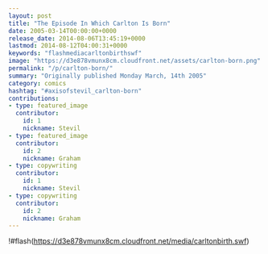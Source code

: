 ```yaml
---
layout: post
title: "The Episode In Which Carlton Is Born"
date: 2005-03-14T00:00:00+0000
release_date: 2014-08-06T13:45:19+0000
lastmod: 2014-08-12T04:00:31+0000
keywords: "flashmediacarltonbirthswf"
image: "https://d3e878vmunx8cm.cloudfront.net/assets/carlton-born.png"
permalink: "/p/carlton-born/"
summary: "Originally published Monday March, 14th 2005"
category: comics
hashtag: "#axisofstevil_carlton-born"
contributions:
- type: featured_image
  contributor:
    id: 1
    nickname: Stevil
- type: featured_image
  contributor:
    id: 2
    nickname: Graham
- type: copywriting
  contributor:
    id: 1
    nickname: Stevil
- type: copywriting
  contributor:
    id: 2
    nickname: Graham
---
```


!#flash(https://d3e878vmunx8cm.cloudfront.net/media/carltonbirth.swf)
